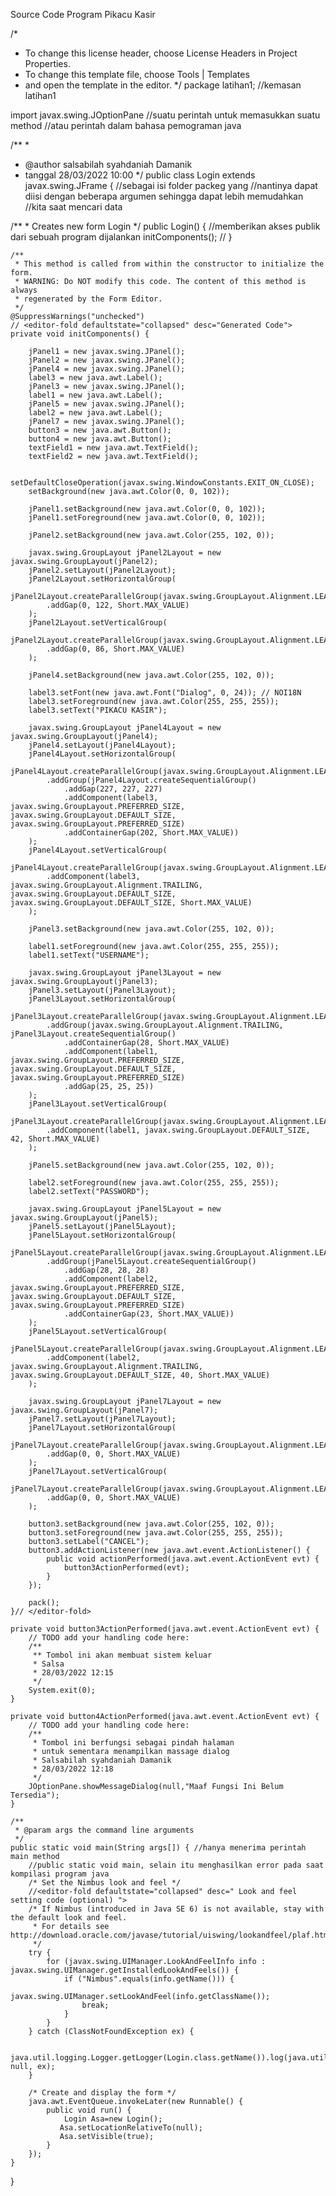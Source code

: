 Source Code Program Pikacu Kasir

/*
 * To change this license header, choose License Headers in Project Properties.
 * To change this template file, choose Tools | Templates
 * and open the template in the editor.
 */
package latihan1; //kemasan latihan1

import javax.swing.JOptionPane //suatu perintah untuk memasukkan suatu method 
        //atau perintah dalam bahasa pemograman java 

/**
 *
 * @author salsabilah syahdaniah Damanik
 * tanggal 28/03/2022 10:00
 */
public class Login extends javax.swing.JFrame { //sebagai isi folder packeg yang 
    //nantinya dapat diisi dengan beberapa argumen sehingga dapat lebih memudahkan
    //kita saat mencari data

/**
     * Creates new form Login
     */ 
    public Login() { //memberikan akses publik dari sebuah program dijalankan
        initComponents(); //
    }

    /**
     * This method is called from within the constructor to initialize the form.
     * WARNING: Do NOT modify this code. The content of this method is always
     * regenerated by the Form Editor.
     */
    @SuppressWarnings("unchecked")
    // <editor-fold defaultstate="collapsed" desc="Generated Code">                          
    private void initComponents() {

        jPanel1 = new javax.swing.JPanel();
        jPanel2 = new javax.swing.JPanel();
        jPanel4 = new javax.swing.JPanel();
        label3 = new java.awt.Label();
        jPanel3 = new javax.swing.JPanel();
        label1 = new java.awt.Label();
        jPanel5 = new javax.swing.JPanel();
        label2 = new java.awt.Label();
        jPanel7 = new javax.swing.JPanel();
        button3 = new java.awt.Button();
        button4 = new java.awt.Button();
        textField1 = new java.awt.TextField();
        textField2 = new java.awt.TextField();

        setDefaultCloseOperation(javax.swing.WindowConstants.EXIT_ON_CLOSE);
        setBackground(new java.awt.Color(0, 0, 102));

        jPanel1.setBackground(new java.awt.Color(0, 0, 102));
        jPanel1.setForeground(new java.awt.Color(0, 0, 102));

        jPanel2.setBackground(new java.awt.Color(255, 102, 0));

        javax.swing.GroupLayout jPanel2Layout = new javax.swing.GroupLayout(jPanel2);
        jPanel2.setLayout(jPanel2Layout);
        jPanel2Layout.setHorizontalGroup(
            jPanel2Layout.createParallelGroup(javax.swing.GroupLayout.Alignment.LEADING)
            .addGap(0, 122, Short.MAX_VALUE)
        );
        jPanel2Layout.setVerticalGroup(
            jPanel2Layout.createParallelGroup(javax.swing.GroupLayout.Alignment.LEADING)
            .addGap(0, 86, Short.MAX_VALUE)
        );

        jPanel4.setBackground(new java.awt.Color(255, 102, 0));

        label3.setFont(new java.awt.Font("Dialog", 0, 24)); // NOI18N
        label3.setForeground(new java.awt.Color(255, 255, 255));
        label3.setText("PIKACU KASIR");

        javax.swing.GroupLayout jPanel4Layout = new javax.swing.GroupLayout(jPanel4);
        jPanel4.setLayout(jPanel4Layout);
        jPanel4Layout.setHorizontalGroup(
            jPanel4Layout.createParallelGroup(javax.swing.GroupLayout.Alignment.LEADING)
            .addGroup(jPanel4Layout.createSequentialGroup()
                .addGap(227, 227, 227)
                .addComponent(label3, javax.swing.GroupLayout.PREFERRED_SIZE, javax.swing.GroupLayout.DEFAULT_SIZE, javax.swing.GroupLayout.PREFERRED_SIZE)
                .addContainerGap(202, Short.MAX_VALUE))
        );
        jPanel4Layout.setVerticalGroup(
            jPanel4Layout.createParallelGroup(javax.swing.GroupLayout.Alignment.LEADING)
            .addComponent(label3, javax.swing.GroupLayout.Alignment.TRAILING, javax.swing.GroupLayout.DEFAULT_SIZE, javax.swing.GroupLayout.DEFAULT_SIZE, Short.MAX_VALUE)
        );

        jPanel3.setBackground(new java.awt.Color(255, 102, 0));

        label1.setForeground(new java.awt.Color(255, 255, 255));
        label1.setText("USERNAME");

        javax.swing.GroupLayout jPanel3Layout = new javax.swing.GroupLayout(jPanel3);
        jPanel3.setLayout(jPanel3Layout);
        jPanel3Layout.setHorizontalGroup(
            jPanel3Layout.createParallelGroup(javax.swing.GroupLayout.Alignment.LEADING)
            .addGroup(javax.swing.GroupLayout.Alignment.TRAILING, jPanel3Layout.createSequentialGroup()
                .addContainerGap(28, Short.MAX_VALUE)
                .addComponent(label1, javax.swing.GroupLayout.PREFERRED_SIZE, javax.swing.GroupLayout.DEFAULT_SIZE, javax.swing.GroupLayout.PREFERRED_SIZE)
                .addGap(25, 25, 25))
        );
        jPanel3Layout.setVerticalGroup(
            jPanel3Layout.createParallelGroup(javax.swing.GroupLayout.Alignment.LEADING)
            .addComponent(label1, javax.swing.GroupLayout.DEFAULT_SIZE, 42, Short.MAX_VALUE)
        );

        jPanel5.setBackground(new java.awt.Color(255, 102, 0));

        label2.setForeground(new java.awt.Color(255, 255, 255));
        label2.setText("PASSWORD");

        javax.swing.GroupLayout jPanel5Layout = new javax.swing.GroupLayout(jPanel5);
        jPanel5.setLayout(jPanel5Layout);
        jPanel5Layout.setHorizontalGroup(
            jPanel5Layout.createParallelGroup(javax.swing.GroupLayout.Alignment.LEADING)
            .addGroup(jPanel5Layout.createSequentialGroup()
                .addGap(28, 28, 28)
                .addComponent(label2, javax.swing.GroupLayout.PREFERRED_SIZE, javax.swing.GroupLayout.DEFAULT_SIZE, javax.swing.GroupLayout.PREFERRED_SIZE)
                .addContainerGap(23, Short.MAX_VALUE))
        );
        jPanel5Layout.setVerticalGroup(
            jPanel5Layout.createParallelGroup(javax.swing.GroupLayout.Alignment.LEADING)
            .addComponent(label2, javax.swing.GroupLayout.Alignment.TRAILING, javax.swing.GroupLayout.DEFAULT_SIZE, 40, Short.MAX_VALUE)
        );

        javax.swing.GroupLayout jPanel7Layout = new javax.swing.GroupLayout(jPanel7);
        jPanel7.setLayout(jPanel7Layout);
        jPanel7Layout.setHorizontalGroup(
            jPanel7Layout.createParallelGroup(javax.swing.GroupLayout.Alignment.LEADING)
            .addGap(0, 0, Short.MAX_VALUE)
        );
        jPanel7Layout.setVerticalGroup(
            jPanel7Layout.createParallelGroup(javax.swing.GroupLayout.Alignment.LEADING)
            .addGap(0, 0, Short.MAX_VALUE)
        );

        button3.setBackground(new java.awt.Color(255, 102, 0));
        button3.setForeground(new java.awt.Color(255, 255, 255));
        button3.setLabel("CANCEL");
        button3.addActionListener(new java.awt.event.ActionListener() {
            public void actionPerformed(java.awt.event.ActionEvent evt) {
                button3ActionPerformed(evt);
            }
        });

        pack();
    }// </editor-fold>                        

    private void button3ActionPerformed(java.awt.event.ActionEvent evt) {                                        
        // TODO add your handling code here:
        /**
         ** Tombol ini akan membuat sistem keluar
         * Salsa
         * 28/03/2022 12:15
         */
        System.exit(0);
    }                                       

    private void button4ActionPerformed(java.awt.event.ActionEvent evt) {                                        
        // TODO add your handling code here:
        /**
         * Tombol ini berfungsi sebagai pindah halaman
         * untuk sementara menampilkan massage dialog
         * Salsabilah syahdaniah Damanik
         * 28/03/2022 12:18
         */
        JOptionPane.showMessageDialog(null,"Maaf Fungsi Ini Belum Tersedia");
    }                                       

    /**
     * @param args the command line arguments
     */
    public static void main(String args[]) { //hanya menerima perintah main method
        //public static void main, selain itu menghasilkan error pada saat kompilasi program java
        /* Set the Nimbus look and feel */
        //<editor-fold defaultstate="collapsed" desc=" Look and feel setting code (optional) ">
        /* If Nimbus (introduced in Java SE 6) is not available, stay with the default look and feel.
         * For details see http://download.oracle.com/javase/tutorial/uiswing/lookandfeel/plaf.html 
         */
        try {
            for (javax.swing.UIManager.LookAndFeelInfo info : javax.swing.UIManager.getInstalledLookAndFeels()) {
                if ("Nimbus".equals(info.getName())) {
                    javax.swing.UIManager.setLookAndFeel(info.getClassName());
                    break;
                }
            }
        } catch (ClassNotFoundException ex) {
            
            java.util.logging.Logger.getLogger(Login.class.getName()).log(java.util.logging.Level.SEVERE, null, ex);
        }
     
        /* Create and display the form */
        java.awt.EventQueue.invokeLater(new Runnable() {
            public void run() {
                Login Asa=new Login();
               Asa.setLocationRelativeTo(null);
               Asa.setVisible(true);
            }
        });
    }

   
}
